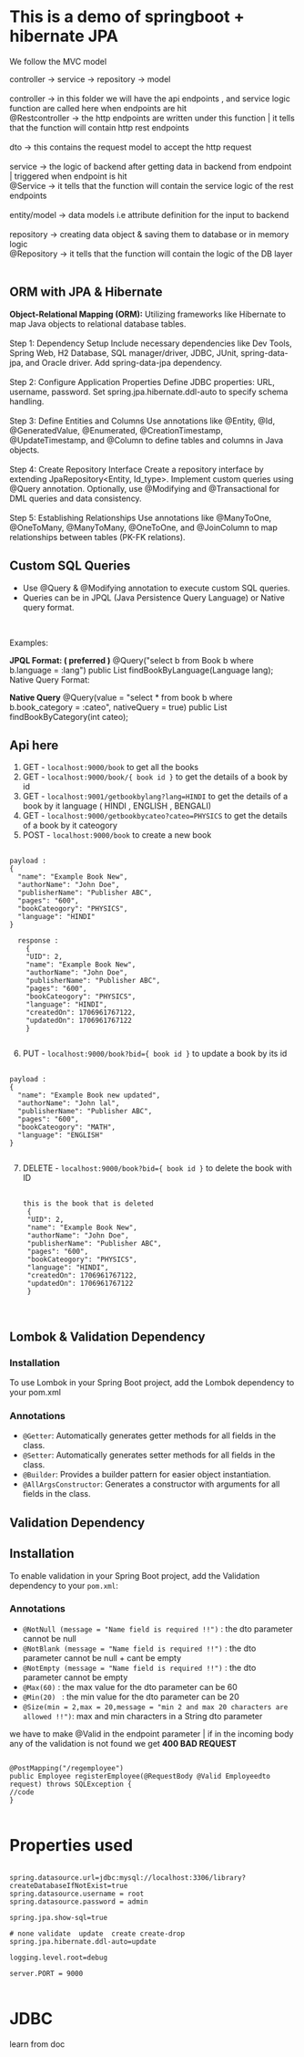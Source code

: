 # This is a demo of springboot + hibernate JPA
<p>We follow the MVC model </p>
<p> controller  → service → repository → model<br/><br/>
controller → in this folder we will have the api endpoints , and service logic function are called here 
when endpoints are hit<br/>
@Restcontroller → the http endpoints are written under this function | it tells that the function
will contain http rest endpoints<br/><br/>
dto → this contains the request model to accept the http request <br/><br/>
service → the logic of backend after getting data in backend from endpoint | triggered when endpoint is hit <br/>
@Service → it tells that the function will contain the service logic of the rest endpoints <br/><br/>
entity/model → data models i.e attribute definition for the input to backend <br/><br/>
repository → creating data object & saving them to  database or in memory logic <br/>
@Repository → it tells that the function will contain the logic of the DB layer<br/><br/>
</p>

## ORM with JPA & Hibernate
**Object-Relational Mapping (ORM):** Utilizing frameworks like Hibernate to map Java objects to relational database tables.
<br/>
<br/>
Step 1: Dependency Setup
Include necessary dependencies like Dev Tools, Spring Web, H2 Database, SQL manager/driver, JDBC, JUnit, spring-data-jpa, and Oracle driver.
Add spring-data-jpa dependency.
<br/>
<br/>
Step 2: Configure Application Properties
Define JDBC properties: URL, username, password.
Set spring.jpa.hibernate.ddl-auto to specify schema handling.
<br/>
<br/>
Step 3: Define Entities and Columns
Use annotations like @Entity, @Id, @GeneratedValue, @Enumerated, @CreationTimestamp, @UpdateTimestamp, and @Column to define tables and columns in Java objects.
<br/>
<br/>
Step 4: Create Repository Interface
Create a repository interface by extending JpaRepository<Entity, Id_type>.
Implement custom queries using @Query annotation.
Optionally, use @Modifying and @Transactional for DML queries and data consistency.
<br/>
<br/>
Step 5: Establishing Relationships
Use annotations like @ManyToOne, @OneToMany, @ManyToMany, @OneToOne, and @JoinColumn to map relationships between tables (PK-FK relations).

## Custom SQL Queries
- Use @Query & @Modifying annotation to execute custom SQL queries.
- Queries can be in JPQL (Java Persistence Query Language) or Native query format.
<br/>

Examples:

**JPQL Format: ( preferred )**
@Query("select b from Book b where b.language = :lang")
public List<Book> findBookByLanguage(Language lang);
Native Query Format:

**Native Query**
@Query(value = "select * from book b where b.book_category = :cateo", nativeQuery = true)
public List<Book> findBookByCategory(int cateo);


## Api here
1. GET - `localhost:9000/book`  to get all the books  <br/>
2. GET - `localhost:9000/book/{ book id }`  to get the details of a book by id <br/>
3. GET - `localhost:9001/getbookbylang?lang=HINDI`  to get the details of a book by it language ( HINDI , ENGLISH , BENGALI) <br/>
4. GET - `localhost:9000/getbookbycateo?cateo=PHYSICS`  to get the details of a book by it cateogory <br/>
5. POST - `localhost:9000/book`  to create a new book

<pre>
  <code>
payload :
{
  "name": "Example Book New",
  "authorName": "John Doe",
  "publisherName": "Publisher ABC",
  "pages": "600",
  "bookCateogory": "PHYSICS",
  "language": "HINDI"
}

  response :
    {
    "UID": 2,
    "name": "Example Book New",
    "authorName": "John Doe",
    "publisherName": "Publisher ABC",
    "pages": "600",
    "bookCateogory": "PHYSICS",
    "language": "HINDI",
    "createdOn": 1706961767122,
    "updatedOn": 1706961767122
    }
  </code>
</pre>

6. PUT -  `localhost:9000/book?bid={ book id }` to update a book by its id

<pre>
  <code>
payload :
{
  "name": "Example Book new updated",
  "authorName": "John lal",
  "publisherName": "Publisher ABC",
  "pages": "600",
  "bookCateogory": "MATH",
  "language": "ENGLISH"
}
  </code>
</pre>

7. DELETE  -  `localhost:9000/book?bid={ book id }`  to delete the book with ID
    <pre>
      <code>
   this is the book that is deleted
    {
    "UID": 2,
    "name": "Example Book New",
    "authorName": "John Doe",
    "publisherName": "Publisher ABC",
    "pages": "600",
    "bookCateogory": "PHYSICS",
    "language": "HINDI",
    "createdOn": 1706961767122,
    "updatedOn": 1706961767122
    }
      </code>
    </pre>

## Lombok & Validation Dependency

### Installation

To use Lombok in your Spring Boot project, add the Lombok dependency to your pom.xml

### Annotations

- `@Getter`: Automatically generates getter methods for all fields in the class.
- `@Setter`: Automatically generates setter methods for all fields in the class.
- `@Builder`: Provides a builder pattern for easier object instantiation.
- `@AllArgsConstructor`: Generates a constructor with arguments for all fields in the class.

## Validation Dependency

## Installation

To enable validation in your Spring Boot project, add the Validation dependency to your `pom.xml`:

### Annotations

- `@NotNull (message = "Name field is required !!")` : the dto parameter cannot be null
- `@NotBlank (message = "Name field is required !!")` : the dto parameter cannot be null + cant be empty
- `@NotEmpty (message = "Name field is required !!")` : the dto parameter cannot be empty
- `@Max(60)` : the max value for the dto parameter can be 60
- `@Min(20)	` : the min value for the dto parameter can be 20
- `@Size(min = 2,max = 20,message = "min 2 and max 20 characters are allowed !!")`:
max and min characters in a String dto parameter

we have to make @Valid in the endpoint parameter | if in the incoming body any of the validation is
not found we get **400 BAD REQUEST**


<pre>
<code>
@PostMapping("/regemployee")
public Employee registerEmployee(@RequestBody @Valid Employeedto request) throws SQLException {
//code 
}
</code>
</pre>

# Properties used
<pre>
<code>
spring.datasource.url=jdbc:mysql://localhost:3306/library?createDatabaseIfNotExist=true
spring.datasource.username = root
spring.datasource.password = admin

spring.jpa.show-sql=true

# none validate  update  create create-drop
spring.jpa.hibernate.ddl-auto=update

logging.level.root=debug

server.PORT = 9000
</code>
</pre>

# JDBC 
learn from doc
